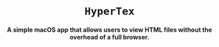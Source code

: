 <div align="center">
    
# `HyperTex`
#### A simple macOS app that allows users to view HTML files without the overhead of a full browser.
</div>
